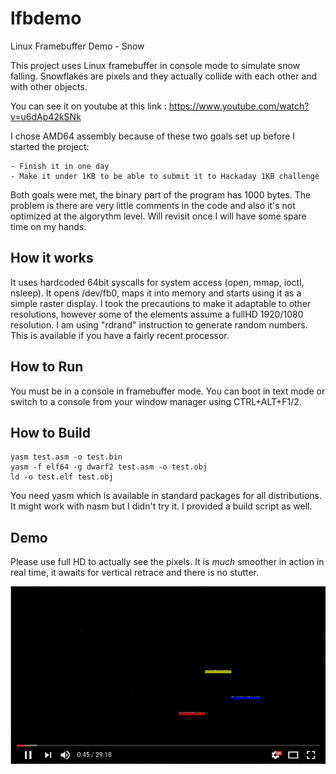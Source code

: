 # lfbdemo
Linux Framebuffer Demo - Snow

This project uses Linux framebuffer in console mode to simulate snow falling. Snowflakes are pixels and they actually collide with each other and with other objects.

You can see it on youtube at this link : https://www.youtube.com/watch?v=u6dAp42kSNk

I chose AMD64 assembly because of these two goals set up before I started the project:

    - Finish it in one day
    - Make it under 1KB to be able to submit it to Hackaday 1KB challenge

Both goals were met, the binary part of the program has 1000 bytes. 
The problem is there are very little comments in the code and also it's not optimized at the algorythm level. Will revisit once I will have some spare time on my hands.


How it works
------------
It uses hardcoded 64bit syscalls for system access (open, mmap, ioctl, nsleep). It opens /dev/fb0, maps it into memory and starts using it as a simple raster display. I took the precautions to make it adaptable to other resolutions, however some of the elements assume a fullHD 1920/1080 resolution.
I am using "rdrand" instruction to generate random numbers. This is available if you have a fairly recent processor.

How to Run 
----------
You must be in a console in framebuffer mode. You can boot in text mode or switch to a console from your window manager using CTRL+ALT+F1/2.

How to Build
------------

	yasm test.asm -o test.bin
	yasm -f elf64 -g dwarf2 test.asm -o test.obj
	ld -o test.elf test.obj

You need yasm which is available in standard packages for all distributions. It might work with nasm but I didn't try it.
I provided a build script as well.

Demo
----
Please use full HD to actually see the pixels. It is *much* smoother in action in real time, it awaits for vertical retrace and there is no stutter.

[![Demo on youtube](https://github.com/dumitru-stama/lfbdemo/blob/master/docs/from_youtube.png?raw=true)](http://www.youtube.com/watch?v=u6dAp42kSNk "Linux framebuffer Snow demo")

